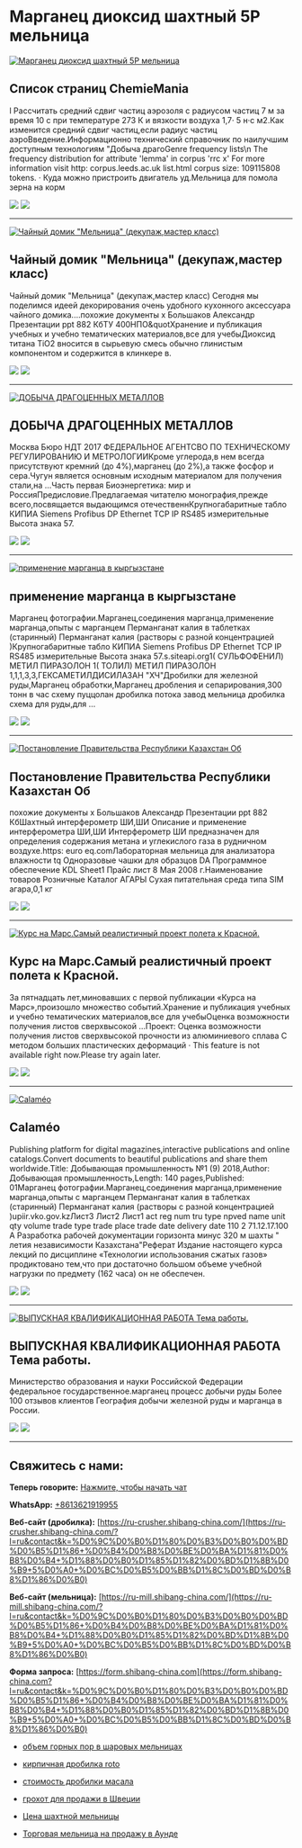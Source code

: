 # Марганец диоксид шахтный 5Р мельница

<a href="https://swt.shibang-china.com/?l=ru&img&k=%D0%9C%D0%B0%D1%80%D0%B3%D0%B0%D0%BD%D0%B5%D1%86+%D0%B4%D0%B8%D0%BE%D0%BA%D1%81%D0%B8%D0%B4+%D1%88%D0%B0%D1%85%D1%82%D0%BD%D1%8B%D0%B9+5%D0%A0+%D0%BC%D0%B5%D0%BB%D1%8C%D0%BD%D0%B8%D1%86%D0%B0" target="_blank">![Марганец диоксид шахтный 5Р мельница](http://static.shibang-china.com/all-800x300/34.jpg)</a>

## Список страниц ChemieMania
l Рассчитать средний сдвиг частиц аэрозоля с радиусом частиц 7 м за время 10 с при температуре 273 К и вязкости воздуха 1,7&#183; 5 н&#183;с м2.Как изменится средний сдвиг частиц,если радиус частиц аэроВведение.Информационно технический справочник по наилучшим доступным технологиям &quot;Добыча драгоGenre frequency lists\n The frequency distribution for attribute 'lemma' in corpus 'rrc x' For more information visit http: corpus.leeds.ac.uk list.html corpus size: 109115808 tokens.&nbsp;&#0183;&#32;Куда можно пристроить двигатель уд.Мельница для помола зерна на корм


<a href="https://whatsapp.shibangsoft.com/WhatsApp.php" target="_blank" title="WhatsApp">![](http://static.shibang-china.com/icon/whatsapp.png)</a> <a href="https://swt.shibang-china.com/?l=ru&icon&k=%D0%9C%D0%B0%D1%80%D0%B3%D0%B0%D0%BD%D0%B5%D1%86+%D0%B4%D0%B8%D0%BE%D0%BA%D1%81%D0%B8%D0%B4+%D1%88%D0%B0%D1%85%D1%82%D0%BD%D1%8B%D0%B9+5%D0%A0+%D0%BC%D0%B5%D0%BB%D1%8C%D0%BD%D0%B8%D1%86%D0%B0" target="_blank">![](http://static.shibang-china.com/icon/chat-ru.png)</a>

---

<a href="https://swt.shibang-china.com/?l=ru&img&k=%D0%9C%D0%B0%D1%80%D0%B3%D0%B0%D0%BD%D0%B5%D1%86+%D0%B4%D0%B8%D0%BE%D0%BA%D1%81%D0%B8%D0%B4+%D1%88%D0%B0%D1%85%D1%82%D0%BD%D1%8B%D0%B9+5%D0%A0+%D0%BC%D0%B5%D0%BB%D1%8C%D0%BD%D0%B8%D1%86%D0%B0" target="_blank">![Чайный домик &quot;Мельница&quot; (декупаж,мастер класс)](http://static.shibang-china.com/all-800x300/1031.jpg)</a>

## Чайный домик &quot;Мельница&quot; (декупаж,мастер класс)
Чайный домик &quot;Мельница&quot; (декупаж,мастер класс) Сегодня мы поделимся идеей декорирования очень удобного кухонного аксессуара чайного домика.…похожие документы x Большаков Александр Презентации ppt 882 КбТУ 400НПО&amp;quotХранение и публикация учебных и учебно тематических материалов,все для учебыДиоксид титана ТiO2 вносится в сырьевую смесь обычно глинистым компонентом и содержится в клинкере в.


<a href="https://whatsapp.shibangsoft.com/WhatsApp.php" target="_blank" title="WhatsApp">![](http://static.shibang-china.com/icon/whatsapp.png)</a> <a href="https://swt.shibang-china.com/?l=ru&icon&k=%D0%9C%D0%B0%D1%80%D0%B3%D0%B0%D0%BD%D0%B5%D1%86+%D0%B4%D0%B8%D0%BE%D0%BA%D1%81%D0%B8%D0%B4+%D1%88%D0%B0%D1%85%D1%82%D0%BD%D1%8B%D0%B9+5%D0%A0+%D0%BC%D0%B5%D0%BB%D1%8C%D0%BD%D0%B8%D1%86%D0%B0" target="_blank">![](http://static.shibang-china.com/icon/chat-ru.png)</a>

---

<a href="https://swt.shibang-china.com/?l=ru&img&k=%D0%9C%D0%B0%D1%80%D0%B3%D0%B0%D0%BD%D0%B5%D1%86+%D0%B4%D0%B8%D0%BE%D0%BA%D1%81%D0%B8%D0%B4+%D1%88%D0%B0%D1%85%D1%82%D0%BD%D1%8B%D0%B9+5%D0%A0+%D0%BC%D0%B5%D0%BB%D1%8C%D0%BD%D0%B8%D1%86%D0%B0" target="_blank">![ДОБЫЧА ДРАГОЦЕННЫХ МЕТАЛЛОВ](http://static.shibang-china.com/all-800x300/767.jpg)</a>

## ДОБЫЧА ДРАГОЦЕННЫХ МЕТАЛЛОВ
Москва Бюро НДТ 2017 ФЕДЕРАЛЬНОЕ АГЕНТСВО ПО ТЕХНИЧЕСКОМУ РЕГУЛИРОВАНИЮ И МЕТРОЛОГИИКроме углерода,в нем всегда присутствуют кремний (до 4%),марганец (до 2%),а также фосфор и сера.Чугун является основным исходным материалом для получения стали,на …Часть первая Биоэнергетика: мир и РоссияПредисловие.Предлагаемая читателю монография,прежде всего,посвящается выдающимся отечественнКрупногабаритные табло КИПИА Siemens Profibus DP Ethernet TCP IP RS485 измерительные Высота знака 57.


<a href="https://whatsapp.shibangsoft.com/WhatsApp.php" target="_blank" title="WhatsApp">![](http://static.shibang-china.com/icon/whatsapp.png)</a> <a href="https://swt.shibang-china.com/?l=ru&icon&k=%D0%9C%D0%B0%D1%80%D0%B3%D0%B0%D0%BD%D0%B5%D1%86+%D0%B4%D0%B8%D0%BE%D0%BA%D1%81%D0%B8%D0%B4+%D1%88%D0%B0%D1%85%D1%82%D0%BD%D1%8B%D0%B9+5%D0%A0+%D0%BC%D0%B5%D0%BB%D1%8C%D0%BD%D0%B8%D1%86%D0%B0" target="_blank">![](http://static.shibang-china.com/icon/chat-ru.png)</a>

---

<a href="https://swt.shibang-china.com/?l=ru&img&k=%D0%9C%D0%B0%D1%80%D0%B3%D0%B0%D0%BD%D0%B5%D1%86+%D0%B4%D0%B8%D0%BE%D0%BA%D1%81%D0%B8%D0%B4+%D1%88%D0%B0%D1%85%D1%82%D0%BD%D1%8B%D0%B9+5%D0%A0+%D0%BC%D0%B5%D0%BB%D1%8C%D0%BD%D0%B8%D1%86%D0%B0" target="_blank">![применение марганца в кыргызстане](http://static.shibang-china.com/all-800x300/751.jpg)</a>

## применение марганца в кыргызстане
Марганец фотографии.Марганец,соединения марганца,применение марганца,опыты с марганцем Перманганат калия в таблетках (старинный) Перманганат калия (растворы с разной концентрацией )Крупногабаритные табло КИПИА Siemens Profibus DP Ethernet TCP IP RS485 измерительные Высота знака 57.s.siteapi.org1( СУЛЬФОФЕНИЛ) МЕТИЛ ПИРАЗОЛОН 1( ТОЛИЛ) МЕТИЛ ПИРАЗОЛОН 1,1,1,3,3,ГЕКСАМЕТИЛДИСИЛАЗАН &quot;ХЧ&quot;Дробилки для железной руды,Марганец обработки,Марганец дробления и сепарирования,300 тонн в час схему пуццолан дробилка потока завод мельница дробилка схема для руды,для …


<a href="https://whatsapp.shibangsoft.com/WhatsApp.php" target="_blank" title="WhatsApp">![](http://static.shibang-china.com/icon/whatsapp.png)</a> <a href="https://swt.shibang-china.com/?l=ru&icon&k=%D0%9C%D0%B0%D1%80%D0%B3%D0%B0%D0%BD%D0%B5%D1%86+%D0%B4%D0%B8%D0%BE%D0%BA%D1%81%D0%B8%D0%B4+%D1%88%D0%B0%D1%85%D1%82%D0%BD%D1%8B%D0%B9+5%D0%A0+%D0%BC%D0%B5%D0%BB%D1%8C%D0%BD%D0%B8%D1%86%D0%B0" target="_blank">![](http://static.shibang-china.com/icon/chat-ru.png)</a>

---

<a href="https://swt.shibang-china.com/?l=ru&img&k=%D0%9C%D0%B0%D1%80%D0%B3%D0%B0%D0%BD%D0%B5%D1%86+%D0%B4%D0%B8%D0%BE%D0%BA%D1%81%D0%B8%D0%B4+%D1%88%D0%B0%D1%85%D1%82%D0%BD%D1%8B%D0%B9+5%D0%A0+%D0%BC%D0%B5%D0%BB%D1%8C%D0%BD%D0%B8%D1%86%D0%B0" target="_blank">![Постановление Правительства Республики Казахстан Об](http://static.shibang-china.com/all-800x300/1418.jpg)</a>

## Постановление Правительства Республики Казахстан Об
похожие документы x Большаков Александр Презентации ppt 882 КбШахтный интерферометр ШИ,ШИ Описание и применение интерферометра ШИ,ШИ Интерферометр ШИ предназначен для определения содержания метана и углекислого газа в рудничном воздухе.https: euro eq.comЛабораторная мельница для анализатора влажности tq Одноразовые чашки для образцов DA Программное обеспечение KDL Sheet1 Прайс лист 8 Мая 2008 г.Наименование товаров Розничные Каталог АГАРЫ Сухая питательная среда типа SIM агара,0,1 кг


<a href="https://whatsapp.shibangsoft.com/WhatsApp.php" target="_blank" title="WhatsApp">![](http://static.shibang-china.com/icon/whatsapp.png)</a> <a href="https://swt.shibang-china.com/?l=ru&icon&k=%D0%9C%D0%B0%D1%80%D0%B3%D0%B0%D0%BD%D0%B5%D1%86+%D0%B4%D0%B8%D0%BE%D0%BA%D1%81%D0%B8%D0%B4+%D1%88%D0%B0%D1%85%D1%82%D0%BD%D1%8B%D0%B9+5%D0%A0+%D0%BC%D0%B5%D0%BB%D1%8C%D0%BD%D0%B8%D1%86%D0%B0" target="_blank">![](http://static.shibang-china.com/icon/chat-ru.png)</a>

---

<a href="https://swt.shibang-china.com/?l=ru&img&k=%D0%9C%D0%B0%D1%80%D0%B3%D0%B0%D0%BD%D0%B5%D1%86+%D0%B4%D0%B8%D0%BE%D0%BA%D1%81%D0%B8%D0%B4+%D1%88%D0%B0%D1%85%D1%82%D0%BD%D1%8B%D0%B9+5%D0%A0+%D0%BC%D0%B5%D0%BB%D1%8C%D0%BD%D0%B8%D1%86%D0%B0" target="_blank">![Курс на Марс.Самый реалистичный проект полета к Красной.](http://static.shibang-china.com/all-800x300/696.jpg)</a>

## Курс на Марс.Самый реалистичный проект полета к Красной.
За пятнадцать лет,миновавших с первой публикации &#171;Курса на Марс&#187;,произошло множество событий.Хранение и публикация учебных и учебно тематических материалов,все для учебыОценка возможности получения листов сверхвысокой …Проект: Оценка возможности получения листов сверхвысокой прочности из алюминиевого сплава С методом больших пластических деформаций&nbsp;&#0183;&#32;This feature is not available right now.Please try again later.


<a href="https://whatsapp.shibangsoft.com/WhatsApp.php" target="_blank" title="WhatsApp">![](http://static.shibang-china.com/icon/whatsapp.png)</a> <a href="https://swt.shibang-china.com/?l=ru&icon&k=%D0%9C%D0%B0%D1%80%D0%B3%D0%B0%D0%BD%D0%B5%D1%86+%D0%B4%D0%B8%D0%BE%D0%BA%D1%81%D0%B8%D0%B4+%D1%88%D0%B0%D1%85%D1%82%D0%BD%D1%8B%D0%B9+5%D0%A0+%D0%BC%D0%B5%D0%BB%D1%8C%D0%BD%D0%B8%D1%86%D0%B0" target="_blank">![](http://static.shibang-china.com/icon/chat-ru.png)</a>

---

<a href="https://swt.shibang-china.com/?l=ru&img&k=%D0%9C%D0%B0%D1%80%D0%B3%D0%B0%D0%BD%D0%B5%D1%86+%D0%B4%D0%B8%D0%BE%D0%BA%D1%81%D0%B8%D0%B4+%D1%88%D0%B0%D1%85%D1%82%D0%BD%D1%8B%D0%B9+5%D0%A0+%D0%BC%D0%B5%D0%BB%D1%8C%D0%BD%D0%B8%D1%86%D0%B0" target="_blank">![Calam&#233;o](http://static.shibang-china.com/all-800x300/885.jpg)</a>

## Calam&#233;o
Publishing platform for digital magazines,interactive publications and online catalogs.Convert documents to beautiful publications and share them worldwide.Title: Добывающая промышленность №1 (9) 2018,Author: Добывающая промышленность,Length: 140 pages,Published: 01Марганец фотографии.Марганец,соединения марганца,применение марганца,опыты с марганцем Перманганат калия в таблетках (старинный) Перманганат калия (растворы с разной концентрацией )upiir.vko.gov.kzЛист3 Лист2 Лист1 act reg num tru type npved name unit qty volume trade type trade place trade date delivery date 110 2 71.12.17.100 A Разработка рабочей документации горизонта минус 320 м шахты &quot; летия независимости Казахстана&quot;Реферат Издание настоящего курса лекций по дисциплине &#171;Технологии использования сжатых газов&#187; продиктовано тем,что при достаточно большом объеме учебной нагрузки по предмету (162 часа) он не обеспечен.


<a href="https://whatsapp.shibangsoft.com/WhatsApp.php" target="_blank" title="WhatsApp">![](http://static.shibang-china.com/icon/whatsapp.png)</a> <a href="https://swt.shibang-china.com/?l=ru&icon&k=%D0%9C%D0%B0%D1%80%D0%B3%D0%B0%D0%BD%D0%B5%D1%86+%D0%B4%D0%B8%D0%BE%D0%BA%D1%81%D0%B8%D0%B4+%D1%88%D0%B0%D1%85%D1%82%D0%BD%D1%8B%D0%B9+5%D0%A0+%D0%BC%D0%B5%D0%BB%D1%8C%D0%BD%D0%B8%D1%86%D0%B0" target="_blank">![](http://static.shibang-china.com/icon/chat-ru.png)</a>

---

<a href="https://swt.shibang-china.com/?l=ru&img&k=%D0%9C%D0%B0%D1%80%D0%B3%D0%B0%D0%BD%D0%B5%D1%86+%D0%B4%D0%B8%D0%BE%D0%BA%D1%81%D0%B8%D0%B4+%D1%88%D0%B0%D1%85%D1%82%D0%BD%D1%8B%D0%B9+5%D0%A0+%D0%BC%D0%B5%D0%BB%D1%8C%D0%BD%D0%B8%D1%86%D0%B0" target="_blank">![ВЫПУСКНАЯ КВАЛИФИКАЦИОННАЯ РАБОТА Тема работы.](http://static.shibang-china.com/all-800x300/630.jpg)</a>

## ВЫПУСКНАЯ КВАЛИФИКАЦИОННАЯ РАБОТА Тема работы.
Министерство образования и науки Российской Федерации федеральное государственное.марганец процесс добычи руды Более 100 отзывов клиентов География добычи железной руды и марганца в России.

<a href="https://whatsapp.shibangsoft.com/WhatsApp.php" target="_blank" title="WhatsApp">![](http://static.shibang-china.com/icon/whatsapp.png)</a> <a href="https://swt.shibang-china.com/?l=ru&icon&k=%D0%9C%D0%B0%D1%80%D0%B3%D0%B0%D0%BD%D0%B5%D1%86+%D0%B4%D0%B8%D0%BE%D0%BA%D1%81%D0%B8%D0%B4+%D1%88%D0%B0%D1%85%D1%82%D0%BD%D1%8B%D0%B9+5%D0%A0+%D0%BC%D0%B5%D0%BB%D1%8C%D0%BD%D0%B8%D1%86%D0%B0" target="_blank">![](http://static.shibang-china.com/icon/chat-ru.png)</a>

---
## Свяжитесь с нами:

**Теперь говорите:** [Нажмите, чтобы начать чат](https://swt.shibang-china.com?l=ru&contact&k=%D0%9C%D0%B0%D1%80%D0%B3%D0%B0%D0%BD%D0%B5%D1%86+%D0%B4%D0%B8%D0%BE%D0%BA%D1%81%D0%B8%D0%B4+%D1%88%D0%B0%D1%85%D1%82%D0%BD%D1%8B%D0%B9+5%D0%A0+%D0%BC%D0%B5%D0%BB%D1%8C%D0%BD%D0%B8%D1%86%D0%B0)

**WhatsApp:**  [+8613621919955](https://whatsapp.shibangsoft.com/WhatsApp.php)

**Веб-сайт (дробилка):** [https://ru-crusher.shibang-china.com/](https://ru-crusher.shibang-china.com/?l=ru&contact&k=%D0%9C%D0%B0%D1%80%D0%B3%D0%B0%D0%BD%D0%B5%D1%86+%D0%B4%D0%B8%D0%BE%D0%BA%D1%81%D0%B8%D0%B4+%D1%88%D0%B0%D1%85%D1%82%D0%BD%D1%8B%D0%B9+5%D0%A0+%D0%BC%D0%B5%D0%BB%D1%8C%D0%BD%D0%B8%D1%86%D0%B0)

**Веб-сайт (мельница):** [https://ru-mill.shibang-china.com/](https://ru-mill.shibang-china.com/?l=ru&contact&k=%D0%9C%D0%B0%D1%80%D0%B3%D0%B0%D0%BD%D0%B5%D1%86+%D0%B4%D0%B8%D0%BE%D0%BA%D1%81%D0%B8%D0%B4+%D1%88%D0%B0%D1%85%D1%82%D0%BD%D1%8B%D0%B9+5%D0%A0+%D0%BC%D0%B5%D0%BB%D1%8C%D0%BD%D0%B8%D1%86%D0%B0)

**Форма запроса:** [https://form.shibang-china.com](https://form.shibang-china.com?l=ru&contact&k=%D0%9C%D0%B0%D1%80%D0%B3%D0%B0%D0%BD%D0%B5%D1%86+%D0%B4%D0%B8%D0%BE%D0%BA%D1%81%D0%B8%D0%B4+%D1%88%D0%B0%D1%85%D1%82%D0%BD%D1%8B%D0%B9+5%D0%A0+%D0%BC%D0%B5%D0%BB%D1%8C%D0%BD%D0%B8%D1%86%D0%B0)

* [объем горных пор в шаровых мельницах](../121/%D0%BE%D0%B1%D1%8A%D0%B5%D0%BC%20%D0%B3%D0%BE%D1%80%D0%BD%D1%8B%D1%85%20%D0%BF%D0%BE%D1%80%20%D0%B2%20%D1%88%D0%B0%D1%80%D0%BE%D0%B2%D1%8B%D1%85%20%D0%BC%D0%B5%D0%BB%D1%8C%D0%BD%D0%B8%D1%86%D0%B0%D1%85.md)

* [кирпичная дробилка roto](../122/%D0%BA%D0%B8%D1%80%D0%BF%D0%B8%D1%87%D0%BD%D0%B0%D1%8F%20%D0%B4%D1%80%D0%BE%D0%B1%D0%B8%D0%BB%D0%BA%D0%B0%20roto.md)

* [стоимость дробилки масала](../123/%D1%81%D1%82%D0%BE%D0%B8%D0%BC%D0%BE%D1%81%D1%82%D1%8C%20%D0%B4%D1%80%D0%BE%D0%B1%D0%B8%D0%BB%D0%BA%D0%B8%20%D0%BC%D0%B0%D1%81%D0%B0%D0%BB%D0%B0.md)

* [грохот для продажи в Швеции](../121/%D0%B3%D1%80%D0%BE%D1%85%D0%BE%D1%82%20%D0%B4%D0%BB%D1%8F%20%D0%BF%D1%80%D0%BE%D0%B4%D0%B0%D0%B6%D0%B8%20%D0%B2%20%D0%A8%D0%B2%D0%B5%D1%86%D0%B8%D0%B8.md)

* [Цена шахтной мельницы](../121/%D0%A6%D0%B5%D0%BD%D0%B0%20%D1%88%D0%B0%D1%85%D1%82%D0%BD%D0%BE%D0%B9%20%D0%BC%D0%B5%D0%BB%D1%8C%D0%BD%D0%B8%D1%86%D1%8B.md)

* [Торговая мельница на продажу в Аунде](../124/%D0%A2%D0%BE%D1%80%D0%B3%D0%BE%D0%B2%D0%B0%D1%8F%20%D0%BC%D0%B5%D0%BB%D1%8C%D0%BD%D0%B8%D1%86%D0%B0%20%D0%BD%D0%B0%20%D0%BF%D1%80%D0%BE%D0%B4%D0%B0%D0%B6%D1%83%20%D0%B2%20%D0%90%D1%83%D0%BD%D0%B4%D0%B5.md)
